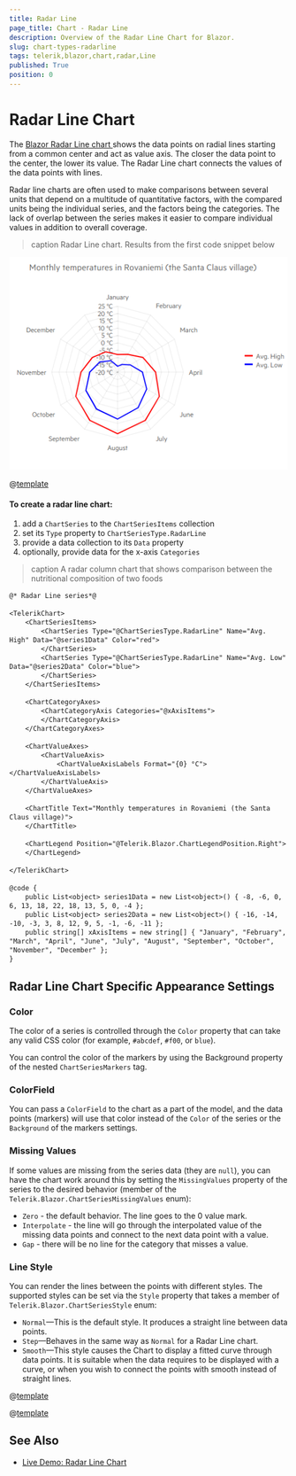 ```yaml
---
title: Radar Line
page_title: Chart - Radar Line
description: Overview of the Radar Line Chart for Blazor.
slug: chart-types-radarline
tags: telerik,blazor,chart,radar,Line
published: True
position: 0
---
```


# Radar Line Chart

The <a href="https://www.telerik.com/blazor-ui/radar-line-chart" target="_blank">Blazor Radar Line chart </a> shows the data points on radial lines starting from a common center and act as value axis. The closer the data point to the center, the lower its value. The Radar Line chart connects the values of the data points with lines.

Radar line charts are often used to make comparisons between several units that depend on a multitude of quantitative factors, with the compared units being the individual series, and the factors being the categories. The lack of overlap between the series makes it easier to compare individual values in addition to overall coverage.


>caption Radar Line chart. Results from the first code snippet below

![](images/basic-radar-line-chart.png)

@[template](/_contentTemplates/chart/link-to-basics.md#understand-basics-and-databinding-first)

#### To create a radar line chart:

1. add a `ChartSeries` to the `ChartSeriesItems` collection
2. set its `Type` property to `ChartSeriesType.RadarLine`
3. provide a data collection to its `Data` property
4. optionally, provide data for the x-axis `Categories`


>caption A radar column chart that shows comparison between the nutritional composition of two foods

````CSHTML
@* Radar Line series*@

<TelerikChart>
    <ChartSeriesItems>
        <ChartSeries Type="@ChartSeriesType.RadarLine" Name="Avg. High" Data="@series1Data" Color="red">
        </ChartSeries>
        <ChartSeries Type="@ChartSeriesType.RadarLine" Name="Avg. Low" Data="@series2Data" Color="blue">
        </ChartSeries>
    </ChartSeriesItems>

    <ChartCategoryAxes>
        <ChartCategoryAxis Categories="@xAxisItems">
        </ChartCategoryAxis>
    </ChartCategoryAxes>

    <ChartValueAxes>
        <ChartValueAxis>
            <ChartValueAxisLabels Format="{0} °C"></ChartValueAxisLabels>
        </ChartValueAxis>
    </ChartValueAxes>

    <ChartTitle Text="Monthly temperatures in Rovaniemi (the Santa Claus village)">
    </ChartTitle>

    <ChartLegend Position="@Telerik.Blazor.ChartLegendPosition.Right">
    </ChartLegend>

</TelerikChart>

@code {
    public List<object> series1Data = new List<object>() { -8, -6, 0, 6, 13, 18, 22, 18, 13, 5, 0, -4 };
    public List<object> series2Data = new List<object>() { -16, -14, -10, -3, 3, 8, 12, 9, 5, -1, -6, -11 };
    public string[] xAxisItems = new string[] { "January", "February", "March", "April", "June", "July", "August", "September", "October", "November", "December" };
}
````


## Radar Line Chart Specific Appearance Settings

### Color

The color of a series is controlled through the `Color` property that can take any valid CSS color (for example, `#abcdef`, `#f00`, or `blue`).

You can control the color of the markers by using the Background property of the nested `ChartSeriesMarkers` tag.

### ColorField

You can pass a `ColorField` to the chart as a part of the model, and the data points (markers) will use that color instead of the `Color` of the series or the `Background` of the markers settings.



### Missing Values

If some values are missing from the series data (they are `null`), you can have the chart work around this by setting the `MissingValues` property of the series to the desired behavior (member of the `Telerik.Blazor.ChartSeriesMissingValues` enum):

* `Zero` - the default behavior. The line goes to the 0 value mark.
* `Interpolate` - the line will go through the interpolated value of the missing data points and connect to the next data point with a value.
* `Gap` - there will be no line for the category that misses a value.


### Line Style

You can render the lines between the points with different styles. The supported styles can be set via the `Style` property that takes a member of `Telerik.Blazor.ChartSeriesStyle` enum:

* `Normal`—This is the default style. It produces a straight line between data points.
* `Step`—Behaves in the same way as `Normal` for a Radar Line chart.
* `Smooth`—This style causes the Chart to display a fitted curve through data points. It is suitable when the data requires to be displayed with a curve, or when you wish to connect the points with smooth instead of straight lines.


@[template](/_contentTemplates/chart/link-to-basics.md#configurable-nested-chart-settings)

@[template](/_contentTemplates/chart/link-to-basics.md#configurable-nested-chart-settings-categorical)

## See Also

  * [Live Demo: Radar Line Chart](https://demos.telerik.com/blazor-ui/chart/radar-line-chart)

